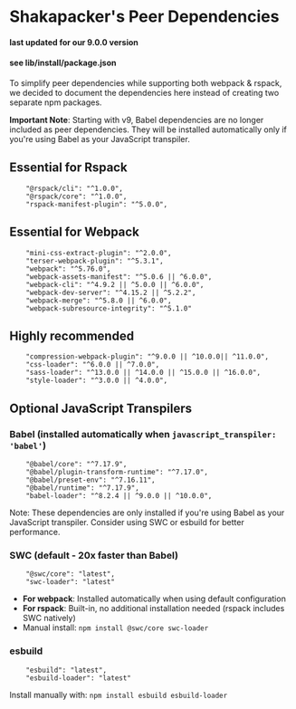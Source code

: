 # Shakapacker's Peer Dependencies
#### last updated for our 9.0.0 version
#### see lib/install/package.json

To simplify peer dependencies while supporting both webpack & rspack, we decided to document the dependencies here instead of creating two separate npm packages.

**Important Note**: Starting with v9, Babel dependencies are no longer included as peer dependencies. They will be installed automatically only if you're using Babel as your JavaScript transpiler.

## Essential for Rspack
```
    "@rspack/cli": "^1.0.0",
    "@rspack/core": "^1.0.0",
    "rspack-manifest-plugin": "^5.0.0",
```
## Essential for Webpack
```
    "mini-css-extract-plugin": "^2.0.0",
    "terser-webpack-plugin": "^5.3.1",
    "webpack": "^5.76.0",
    "webpack-assets-manifest": "^5.0.6 || ^6.0.0",
    "webpack-cli": "^4.9.2 || ^5.0.0 || ^6.0.0",
    "webpack-dev-server": "^4.15.2 || ^5.2.2",
    "webpack-merge": "^5.8.0 || ^6.0.0",
    "webpack-subresource-integrity": "^5.1.0"
```

## Highly recommended
```
    "compression-webpack-plugin": "^9.0.0 || ^10.0.0|| ^11.0.0",
    "css-loader": "^6.0.0 || ^7.0.0",
    "sass-loader": "^13.0.0 || ^14.0.0 || ^15.0.0 || ^16.0.0",
    "style-loader": "^3.0.0 || ^4.0.0",
```

## Optional JavaScript Transpilers

### Babel (installed automatically when `javascript_transpiler: 'babel'`)
```
    "@babel/core": "^7.17.9",
    "@babel/plugin-transform-runtime": "^7.17.0",
    "@babel/preset-env": "^7.16.11",
    "@babel/runtime": "^7.17.9",
    "babel-loader": "^8.2.4 || ^9.0.0 || ^10.0.0",
```
Note: These dependencies are only installed if you're using Babel as your JavaScript transpiler. Consider using SWC or esbuild for better performance.

### SWC (default - 20x faster than Babel)
```
    "@swc/core": "latest",
    "swc-loader": "latest"
```
- **For webpack**: Installed automatically when using default configuration
- **For rspack**: Built-in, no additional installation needed (rspack includes SWC natively)
- Manual install: `npm install @swc/core swc-loader`

### esbuild
```
    "esbuild": "latest",
    "esbuild-loader": "latest"
```
Install manually with: `npm install esbuild esbuild-loader`
